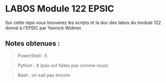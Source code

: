# LABOS Module 122 EPSIC

Sur cette repo vous trouverez les scripts et la doc des labos du module 122
donné à l'EPSIC par Yannick Widmer.

## Notes obtenues :

> PowerShell : 5

> Python : 4 (pas ouf faites pas comme nous)

> Bash : on sait pas encore
